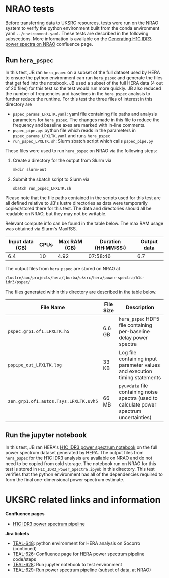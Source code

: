 # NRAO tests

Before transferring data to UKSRC resources, tests were run on the NRAO system to verify the python environment built from the conda environment yaml `../environment.yaml`.  These tests are described in the following subsections.  More information is available on the [Generating H1C IDR3 power spectra on NRAO](https://confluence.skatelescope.org/display/SRCSC/Generating+H1C+IDR3+power+spectra+on+NRAO) confluence page.


## Run `hera_pspec`

In this test, JB ran `hera_pspec` on a subset of the full dataset used by HERA to ensure the python environment can run `hera_pspec` and generate the files that get fed into the notebook.  JB used a subset of the full HERA data (4 out of 20 files) for this test so the test would run more quickly.  JB also reduced the number of frequencies and baselines in the `hera_pspec` analysis to further reduce the runtime.  For this test the three files of interest in this directory are

- `pspec_params_LPXLTK.yaml`: yaml file containing file paths and analysis parameters for `hera_pspec`.  The changes made in this file to reduce the frequency and baseline axes are marked with in-line comments.
- `pspec_pipe.py`: python file which reads in the parameters in `pspec_params_LPXLTK.yaml` and runs `hera_pspec`
- `run_pspec_LPXLTK.sh`: Slurm sbatch script which calls `pspec_pipe.py`

These files were used to run `hera_pspec` on NRAO via the following steps:

1. Create a directory for the output from Slurm via
   ```
   mkdir slurm-out
   ```

2. Submit the sbatch script to Slurm via
   ```
   sbatch run_pspec_LPXLTK.sh
   ```

Please note that the file paths contained in the scripts used for this test are all defined relative to JB's lustre directories as data were temporarily copied/stored there for this test.  The data and directories should all be readable on NRAO, but they may not be writable.

Relevant compute info can be found in the table below.  The max RAM usage was obtained via Slurm's MaxRSS.

| Input data (GB) | CPUs | Max RAM (GB) | Duration (HH:MM:SS:) | Output data |
| --------------- | ---- | ------------ | -------------------- | ----------- |
| 6.4             | 10   | 4.92         | 07:58:46             | 6.7         |

The output files from `hera_pspec` are stored on NRAO at
```
/lustre/aoc/projects/hera/jburba/uksrc/hera/power-spectra/h1c-idr3/pspec/
```
The files generated within this directory are described in the table below.

| File Name | File Size | Description |
| --------- | --------- | ----------- |
| `pspec.grp1.of1.LPXLTK.h5` | 6.6 GB | `hera_pspec` HDF5 file containing per-baseline delay power spectra |
| `pspipe_out_LPXLTK.log` | 33 KB | Log file containing input parameter values and execution timing statements |
| `zen.grp1.of1.autos.Tsys.LPXLTK.uvh5` | 66 MB | `pyuvdata` file containing noise spectra (used to calculate power spectrum uncertainties) |


## Run the jupyter notebook

In this test, JB ran HERA's [H1C IDR3 power spectrum notebook](https://github.com/HERA-Team/H1C_IDR3_Power_Spectra/blob/main/SPOILERS/All_Epochs_Power_Spectra/H1C_IDR3_Power_Spectra.ipynb) on the full power spectrum dataset generated by HERA.  The output files from `hera_pspec` for the H1C IDR3 analysis are available on NRAO and do not need to be copied from cold storage.  The notebook run on NRAO for this test is stored in `H1C_IDR3_Power_Spectra.ipynb` in this directory.  This test verifies that the python environment has all of the dependencies required to form the final one-dimensional power spectrum estimate.


# UKSRC related links and information

**Confluence pages**

- [H1C IDR3 power spectrum pipeline](https://confluence.skatelescope.org/display/SRCSC/H1C+IDR3+power+spectrum+pipeline)

**Jira tickets**

- [TEAL-648](https://jira.skatelescope.org/browse/TEAL-648): python environment for HERA analysis on Socorro (continued)
- [TEAL-626](https://jira.skatelescope.org/browse/TEAL-626): Confluence page for HERA power spectrum pipeline code/steps
- [TEAL-628](https://jira.skatelescope.org/browse/TEAL-628): Run jupyter notebook to test environment
- [TEAL-629](https://jira.skatelescope.org/browse/TEAL-629): Run power spectrum pipeline (subset of data, at NRAO)
